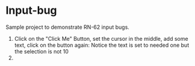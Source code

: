 # Input-bug
Sample project to demonstrate RN-62 input bugs.

1) Click on the "Click Me" Button, set the cursor in the middle, add some text, click on the button again: Notice the text is set to needed one but the selection is not 10
2)
